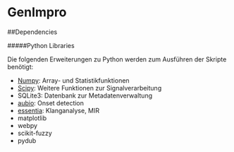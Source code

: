 # GenImpro

##Dependencies

#####Python Libraries

Die folgenden Erweiterungen zu Python werden zum Ausführen der Skripte benötigt:

- [Numpy](http://www.numpy.org/): Array- und Statistikfunktionen
- [Scipy](http://scipy.org): Weitere Funktionen zur Signalverarbeitung
- SQLite3: Datenbank zur Metadatenverwaltung
- [aubio](http://aubio.org): Onset detection
- [essentia](http://essentia.upf.edu): Klanganalyse, MIR
- matplotlib
- webpy
- scikit-fuzzy
- pydub

